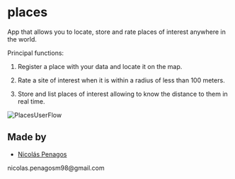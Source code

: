 # places

App that allows you to locate, store and rate places of interest anywhere in the world.

Principal functions:

1. Register a place with your data and locate it on the map.

2. Rate a site of interest when it is within a radius of less than 100 meters.

3. Store and list places of interest allowing to know the distance to them in real time.

![PlacesUserFlow](https://user-images.githubusercontent.com/47872252/116310084-2e9a3a80-a76f-11eb-9376-5f866f23bd59.png)


## Made by
  <ul>
  <li><div><a href="https://github.com/nicolaspenagos" title="Nicolas Penagos">Nicolás Penagos</a>   </div></li>
  </ul> 
     <p>   nicolas.penagosm98@gmail.com </p>
